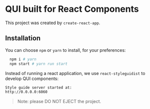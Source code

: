 # QUI built for React Components

This project was created by `create-react-app`.

## Installation

You can choose `npm` or `yarn` to install, for your preferences:

```sh
  npm i # yarn
  npm start # yarn run start
```

Instead of running a react application, we use `react-styleguidist` to develop QUI components:

```sh
Style guide server started at:
http://0.0.0.0:6060
```

> Note: please DO NOT EJECT the project.